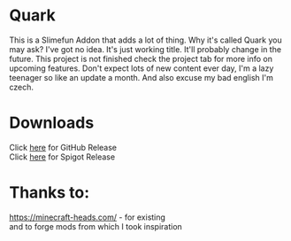 # Quark

This is a Slimefun Addon that adds a lot of thing. Why it's called Quark you may ask? I've got no idea. It's just working title. It'll probably change in the future. This project is not finished check the project tab for more info on upcoming features. Don't expect lots of new content ever day, I'm a lazy teenager so like an update a month. And also excuse my bad english I'm czech.
# Downloads
Click [here](https://github.com/StarTrix28/Quark/releases) for GitHub Release\
Click [here](https://www.spigotmc.org/resources/quark.115609/) for Spigot Release
# Thanks to:
https://minecraft-heads.com/ - for existing\
and to forge mods from which I took inspiration

